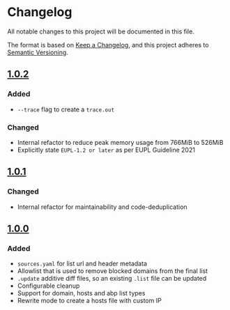 # Changelog

All notable changes to this project will be documented in this file.

The format is based on [Keep a Changelog](https://keepachangelog.com/en/1.1.0/),
and this project adheres to [Semantic Versioning](https://semver.org/spec/v2.0.0.html).

## [1.0.2]

### Added
- `--trace` flag to create a `trace.out`

### Changed
- Internal refactor to reduce peak memory usage from 766MiB to 526MiB
- Explicitly state `EUPL-1.2 or later` as per EUPL Guideline 2021

## [1.0.1]

### Changed
- Internal refactor for maintainability and code-deduplication

## [1.0.0]

### Added
- `sources.yaml` for list url and header metadata
- Allowlist that is used to remove blocked domains from the final list
- `.update` additive diff files, so an existing `.list` file can be updated
- Configurable cleanup
- Support for domain, hosts and abp list types
- Rewrite mode to create a hosts file with custom IP

[1.0.2]: https://github.com/AtjonTV/monster-adlist-utility/compare/v1.0.1...v1.0.2
[1.0.1]: https://github.com/AtjonTV/monster-adlist-utility/compare/v1.0.0...v1.0.1
[1.0.0]: https://github.com/AtjonTV/monster-adlist-utility/releases/tag/v1.0.0
